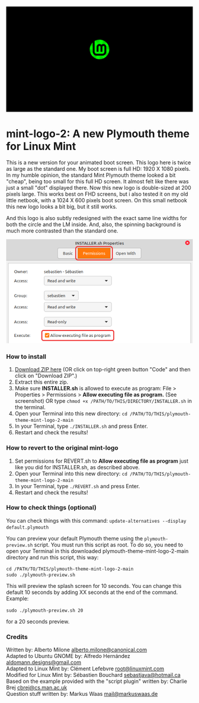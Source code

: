 ![Preview](preview-animated-green-100ms.gif)

# mint-logo-2: A new Plymouth theme for Linux Mint
This is a new version for your animated boot screen. This logo here is twice as large as the standard one. My boot screen is full HD: 1920 X 1080 pixels. In my humble opinion, the standard Mint Plymouth theme looked a bit "cheap", being too small for this full HD screen. It almost felt like there was just a small "dot" displayed there. Now this new logo is double-sized at 200 pixels large. This works best on FHD screens, but i also tested it on my old little netbook, with a 1024 X 600 pixels boot screen. On this small netbook this new logo looks a bit big, but it still works.

And this logo is also subtly redesigned with the exact same line widths for both the circle and the LM inside. And, also, the spinning background is much more contrasted than the standard one.

![Permissions-howto](Permissions-program.png)

### How to install
1. [Download ZIP here](https://github.com/SebastJava/plymouth-theme-mint-logo-2/archive/main.zip) (OR click on top-right green button "Code" and then click on "Download ZIP".)
1. Extract this entire zip.
1. Make sure **INSTALLER.sh** is allowed to execute as program: File > Properties > Permissions > **Allow executing file as program.** (See screenshot) OR type `chmod +x /PATH/TO/THIS/DIRECTORY/INSTALLER.sh` in the terminal.
1. Open your Terminal into this new directory: `cd /PATH/TO/THIS/plymouth-theme-mint-logo-2-main`
1. In your Terminal, type `./INSTALLER.sh` and press Enter.
1. Restart and check the results!

### How to revert to the original mint-logo
1. Set permissions for REVERT.sh to **Allow executing file as program** just like you did for INSTALLER.sh, as described above.
1. Open your Terminal into this new directory: `cd /PATH/TO/THIS/plymouth-theme-mint-logo-2-main`
1. In your Terminal, type `./REVERT.sh` and press Enter.
1. Restart and check the results!

### How to check things (optional)
You can check things with this command:
`update-alternatives --display default.plymouth`

You can preview your default Plymouth theme using the `plymouth-preview.sh` script. You must run this script as root. To do so, you need to open your Terminal in this downloaded plymouth-theme-mint-logo-2-main directory and run this script, this way:

```
cd /PATH/TO/THIS/plymouth-theme-mint-logo-2-main
sudo ./plymouth-preview.sh
```

This will preview the splash screen for 10 seconds. You can change this default 10 seconds by adding XX seconds at the end of the command. Example:

```sudo ./plymouth-preview.sh 20```

for a 20 seconds preview.

### Credits
Written by: Alberto Milone <alberto.milone@canonical.com> <br>
Adapted to Ubuntu GNOME by: Alfredo Hernández <aldomann.designs@gmail.com> <br>
Adapted to Linux Mint by: Clément Lefebvre <root@linuxmint.com> <br>
Modified for Linux Mint by: Sébastien Bouchard <sebastjava@hotmail.ca> <br>
Based on the example provided with the "script plugin" written by: Charlie Brej <cbrej@cs.man.ac.uk> <br>
Question stuff written by: Markus Waas <mail@markuswaas.de> <br>
<br>
